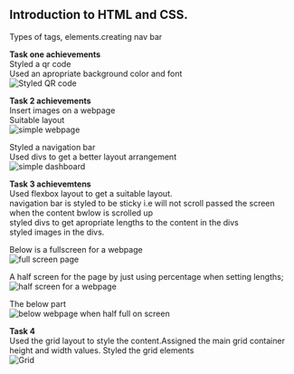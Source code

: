 ## **Introduction to HTML and CSS.**<br>
Types of tags, elements.creating nav bar

**Task one achievements**<br>
Styled a qr code<br>
Used an apropriate background color and font<br>
<img src="https://github.com/Kib3Gabriel/Software-Development/blob/main/HTML%26CSS/task1/task1.PNG" alt="Styled QR code">

**Task 2 achievements**<br>
Insert images on a webpage<br>
Suitable layout<br>
![simple webpage](https://github.com/Kib3Gabriel/Software-Development/blob/main/HTML%26CSS/task2/task2.PNG)

Styled a navigation bar<br>
Used divs to get a better layout arrangement<br>
![simple dashboard](https://github.com/Kib3Gabriel/Software-Development/blob/main/HTML%26CSS/task2/dashboard.PNG)

**Task 3 achievemtens**<br>
Used flexbox layout to get a suitable layout.<br>
navigation bar is styled to be sticky i.e will not scroll passed the screen when the content bwlow is scrolled up<br>
styled divs to get apropriate lengths to the content in the divs<br>
styled images in the divs.<br>

Below is a fullscreen for a webpage<br>
![full screen page](https://github.com/Kib3Gabriel/Software-Development/blob/main/HTML%26CSS/task3/task3fullScreen.PNG)

A half screen for the page by just using percentage when setting lengths;<br>
![half screen for a webpage](https://github.com/Kib3Gabriel/Software-Development/blob/main/HTML%26CSS/task3/task3HalfScreen.PNG)

The below part<br>
![below webpage when half full on screen](https://github.com/Kib3Gabriel/Software-Development/blob/main/HTML%26CSS/task3/task3HalfScreenBelow.PNG)


**Task 4**<br>
Used the grid layout to style the content.Assigned the main grid container height and width values. Styled the grid elements <br>
![Grid](https://github.com/Kib3Gabriel/Software-Development/blob/main/HTML%26CSS/task4/task4.PNG)



